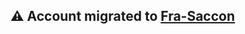 ## ⚠️ Account migrated to [Fra-Saccon](https://github.com/Fra-Saccon)

<!---
FraSacc/FraSacc is a ✨ special ✨ repository because its `README.md` (this file) appears on your GitHub profile.
You can click the Preview link to take a look at your changes.
--->
